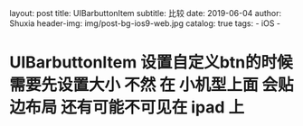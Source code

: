 layout:     post
title:      UIBarbuttonItem
subtitle:   比较
date:       2019-06-04
author:     Shuxia
header-img: img/post-bg-ios9-web.jpg
catalog: true
tags:
    - iOS -

# UIBarbuttonItem 设置自定义btn的时候 需要先设置大小  不然 在 小机型上面 会贴边布局 还有可能不可见在 ipad 上
